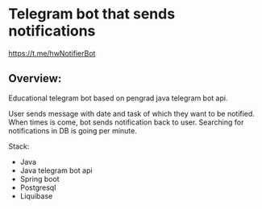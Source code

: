 # Telegram bot that sends notifications
https://t.me/hwNotifierBot

Overview:
----
Educational telegram bot based on pengrad java telegram bot api.

User sends message with date and task of which they want to be notified. When times is come, bot sends notification back to user. Searching for notifications in DB is going per minute.

Stack:
- Java
- Java telegram bot api
- Spring boot
- Postgresql
- Liquibase
